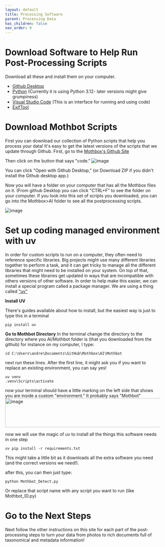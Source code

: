 ```yaml
---
layout: default
title: Processing Software
parent: Processing Data
has_children: false
nav_order: 0
---
```


# Download Software to Help Run Post-Processing Scripts
Download all these and install them on your computer.
* [Github Desktop](https://desktop.github.com/download/)
* [Python](https://www.python.org/downloads/) (Currently it is using Python 3.12- later versions might give grumpiness)
* [Visual Studio Code](https://code.visualstudio.com/download) (This is an interface for running and using code)
* [ExifTool](https://exiftool.org/)


# Download Mothbot Scripts 
First you can download our collection of Python scripts that help you process your data!
It's easy to get the latest versions of the scripts that we update through Github.
First, go to the [Mothbox's Github Site](https://github.com/Digital-Naturalism-Laboratories/Mothbox)

Then click on the button that says "code."
![image](https://github.com/user-attachments/assets/1464e6a6-fa66-432b-9e72-3dcb50396f95)

You can click "Open with Github Desktop," (or Download ZIP if you didn't install the Github desktop app.)

Now you will have a folder on your computer that has all the Mothbox files on it. (From github Desktop you can click "CTRL+F" to see the folder on your computer. 
If you look into this set of scripts you downloaded, you can go into the Mothbox>AI folder to see all the postprocessing scripts.

![image](https://github.com/user-attachments/assets/1968dbe9-37c2-46ae-8afe-7f58c7e57774)

# Set up coding managed environment with uv
In order for custom scripts to run on a computer, they often need to reference specific libraries. Big projects might use many different libraries together to perform a task, and it can get tricky to manage all the different libraries that might need to be installed on your system. On top of that, sometimes these libraries get updated in ways that are incompatible with others versions of other software. In order to help make this easier, we can install a special program called a package manager. We are using a thing called ["uv"](https://docs.astral.sh/uv/)

**Install UV**

There's guides available about how to install, but the easiest way is just to type this in a terminal
```
pip install uv
```
**Go to Mothbot Directory**
In the terminal change the directory to the directory where you AI/Mothbot folder is (that you downloaded from the github)
for instance on my computer, I type:

```
cd C:\Users\andre\Documents\GitHub\Mothbox\AI\Mothbot
```

next run these lines. After the first line, it might ask you if you want to replace an existing environment, you can say yes!

```
uv venv
.venv\Scripts\activate
```
now your terminal should have a little marking on the left side that shows you are inside a custom "environment." It probably says "Mothbot" 
<img width="732" height="94" alt="image" src="https://github.com/user-attachments/assets/760f9c77-8f66-4213-a2e3-cb52bed5477d" />

now we will use the magic of uv to install all the things this software needs in one step
```
uv pip install -r requirements.txt
```
This might take a little bit as it downloads all the extra software you need (and the correct versions we need!).

after this, you can then just type:

```
python Mothbot_Detect.py
```
Or replace that script name with any script you want to run (like Mothbot_ID.py)









# Go to the Next Steps

Next follow the other instructions on this site for each part of the post-processing steps to turn your data from photos to rich documents full of taxonomical and metadata information!
